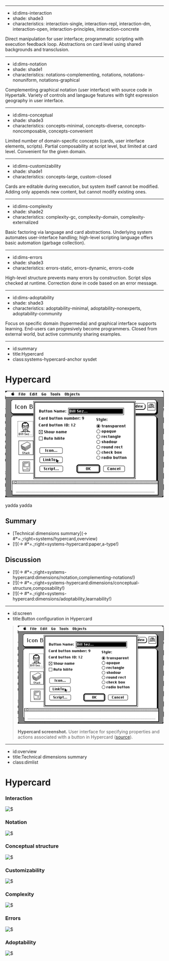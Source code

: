 ----------------------------------------------------------------------------------------------------
- id:dims-interaction
- shade: shade3
- characteristics: interaction-single, interaction-repl, interaction-dm, interaction-open, interaction-principles, interaction-concrete

Direct manipulation for user interface; programmatic scripting with execution feedback loop.
Abstractions on card level using shared backgrounds and transclusion.

----------------------------------------------------------------------------------------------------
- id:dims-notation
- shade: shade1
- characteristics: notations-complementing, notations, notations-nonuniform, notations-graphical

Complementing graphical notation (user interface) with source code in Hypertalk.
Variety of controls and langauge features with tight expression geography in user interface.

----------------------------------------------------------------------------------------------------
- id:dims-conceptual
- shade: shade3
- characteristics: concepts-minimal, concepts-diverse, concepts-noncomposable, concepts-convenient

Limited number of domain-specific concepts (cards, user interface elements, scripts).
Partial composability at script level, but limited at card level. Convenient for the given domain.

----------------------------------------------------------------------------------------------------
- id:dims-customizability
- shade: shade1
- characteristics: concepts-large, custom-closed

Cards are editable during execution, but system itself cannot be modified.
Adding only appends new content, but cannot modify existing ones.

----------------------------------------------------------------------------------------------------
- id:dims-complexity
- shade: shade2
- characteristics: complexity-gc, complexity-domain, complexity-externalized

Basic factoring via language and card abstractions. Underlying system automates user-interface 
handling; high-level scripting language offers basic automation (garbage collection).

----------------------------------------------------------------------------------------------------
- id:dims-errors
- shade: shade3
- characteristics: errors-static, errors-dynamic, errors-code

High-level structure prevents many errors by construction. Script slips checked at runtime. 
Correction done in code based on an error message.

----------------------------------------------------------------------------------------------------
- id:dims-adoptability
- shade: shade3
- characteristics: adoptability-minimal, adoptability-nonexperts, adoptability-community

Focus on specific domain (hypermedia) and graphical interface supports learning. End-users can 
progresively become programmers. Closed from external world, but active community sharing examples.

----------------------------------------------------------------------------------------------------
- id:summary
- title:Hypercard
- class:systems-hypercard-anchor sysdet

# Hypercard

[![](img/sys/hypercard.jpg)](#image=systems/hypercard,screen)

yadda yadda

## Summary

- [Technical dimensions summary](-> #*=.;right=systems/hypercard,overview)
- [!](-> #*=.;right=systems-hypercard:paper,a-type!)

## Discussion

- [!](-> #*=.;right=systems-hypercard:dimensions/notation,complementing-notations!)
- [!](-> #*=.;right=systems-hypercard:dimensions/conceptual-structure,composability!)
- [!](-> #*=.;right=systems-hypercard:dimensions/adoptability,learnability!)

----------------------------------------------------------------------------------------------------
- id:screen
- title:Button configuration in Hypercard

> ![Hypercard screenshot](img/sys/hypercard.jpg)
> 
> **Hypercard screenshot.** User interface for specifying properties and actions associated with a button in Hypercard
> ([source](http://basalgangster.macgui.com/RetroMacComputing/The_Long_View/Entries/2010/10/23_HyperCard.html)).

----------------------------------------------------------------------------------------------------
- id:overview
- title:Technical dimensions summary
- class:dimlist

# Hypercard

### Interaction

![$](systems/hypercard,dims-interaction)

### Notation

![$](systems/hypercard,dims-notation)

### Conceptual structure

![$](systems/hypercard,dims-conceptual)

### Customizability

![$](systems/hypercard,dims-customizability)

### Complexity

![$](systems/hypercard,dims-complexity)

### Errors

![$](systems/hypercard,dims-errors)

### Adoptability

![$](systems/hypercard,dims-adoptability)
